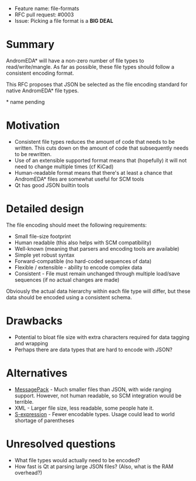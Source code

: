 - Feature name: file-formats
- RFC pull request: #0003
- Issue: Picking a file format is a **BIG DEAL**

# Summary
[summary]: #summary

AndromEDA* will have a non-zero number of file types to read/write/mangle. As far as possible, these file types should follow a consistent encoding format.

This RFC proposes that JSON be selected as the file encoding standard for native AndromEDA* file types.

\* name pending

# Motivation
[motivation]: #motivation

* Consistent file types reduces the amount of code that needs to be written. This cuts down on the amount of code that subsequently needs to be rewritten.
* Use of an extensible supported format means that (hopefully) it will not need to change multiple times (cf KiCad)
* Human-readable format means that there's at least a chance that AndromEDA* files are somewhat useful for SCM tools
* Qt has good JSON builtin tools

# Detailed design
[design]: #detailed-design

The file encoding should meet the following requirements:

* Small file-size footprint
* Human readable (this also helps with SCM compatibility)
* Well-known (meaning that parsers and encoding tools are available)
* Simple yet robust syntax
* Forward-compatible (no hard-coded sequences of data)
* Flexible / extensible - ability to encode complex data
* Consistent - File must remain unchanged through multiple load/save sequences (if no actual changes are made)

Obviously the actual data hierarchy within each file type will differ, but these data should be encoded using a consistent schema.

# Drawbacks
[drawbacks]: #drawbacks

* Potential to bloat file size with extra characters required for data tagging and wrapping
* Perhaps there are data types that are hard to encode with JSON?

# Alternatives
[alternatives]: #alternatives

* [MessagePack](http://msgpack.org/index.html) - Much smaller files than JSON, with wide ranging support. However, not human readable, so SCM integration would be terrible.
* XML - Larger file size, less readable, some people hate it.
* [S-expression](https://en.wikipedia.org/wiki/S-expression) - Fewer encodable types. Usage could lead to world shortage of parentheses 

# Unresolved questions
[unresolved]: #unresolved-questions

* What file types would actually need to be encoded?
* How fast is Qt at parsing large JSON files? (Also, what is the RAM overhead?)

